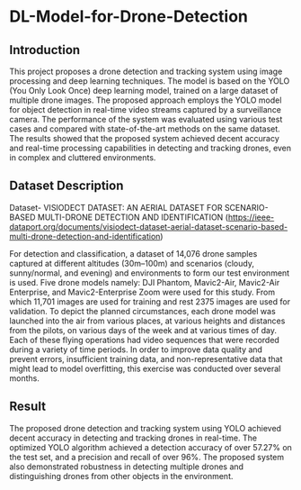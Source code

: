 # DL-Model-for-Drone-Detection
## Introduction
This project proposes a drone detection and tracking system using image processing and deep learning techniques. The model is based on the YOLO (You Only Look Once) deep learning model, trained on a large dataset of multiple drone images. The proposed approach employs the YOLO model for object detection in real-time video streams captured by a surveillance camera. The performance of the system was evaluated using various test cases and compared with state-of-the-art methods on the same dataset. The results showed that the proposed system achieved decent accuracy and real-time processing capabilities in detecting and tracking drones, even in complex and cluttered environments.
## Dataset Description
Dataset- VISIODECT DATASET: AN AERIAL DATASET FOR SCENARIO-BASED MULTI-DRONE DETECTION AND IDENTIFICATION (https://ieee-dataport.org/documents/visiodect-dataset-aerial-dataset-scenario-based-multi-drone-detection-and-identification)

For detection and classification, a dataset of 14,076 drone samples captured at different altitudes (30m–100m) and scenarios (cloudy, sunny/normal, and evening) and environments to form our test environment is used. Five drone models namely: DJI Phantom, Mavic2-Air, Mavic2-Air Enterprise, and Mavic2-Enterprise Zoom were used for this study. From which 11,701 images are used for training and rest 2375 images are used for validation. To depict the planned circumstances, each drone model was launched into the air from various places, at various heights and distances from the pilots, on various days of the week and at various times of day. Each of these flying operations had video sequences that were recorded during a variety of time periods. In order to improve data quality and prevent errors, insufficient training data, and non-representative data that might lead to model overfitting, this exercise was conducted over several months.

## Result
The proposed drone detection and tracking system using YOLO achieved decent accuracy in detecting and tracking drones in real-time. The optimized YOLO algorithm achieved a detection accuracy of over 57.27% on the test set, and a precision and recall of over 96%. The proposed system also demonstrated robustness in detecting multiple drones and distinguishing drones from other objects in the environment.
